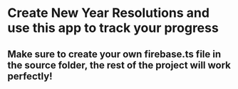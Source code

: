 # Create New Year Resolutions and use this app to track your progress
## Make sure to create your own firebase.ts file in the source folder, the rest of the project will work perfectly!
